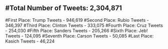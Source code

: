 #Total Number of Tweets: 2,304,871 
---
#First Place: Trump Tweets - 946,619
#Second Place: Rubio Tweets - 346,397
#Third Place: Clinton Tweets - 333,075
#Fourth Place: Cruz Tweets - 254,030
#Fifth Place: Sanders Tweets - 205,266
#Sixth Place: Jeb! Tweets - 124,095
#Seventh Place: Carson Tweets - 50,085
#Last Place: Kasich Tweets - 46,224
